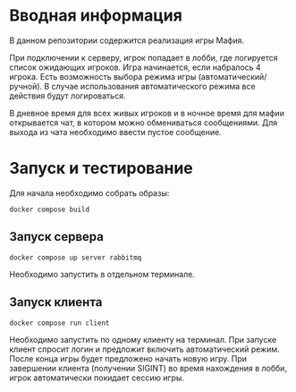 # Вводная информация

В данном репозитории содержится реализация игры Мафия.

При подключении к серверу, игрок попадает в лобби, где логируется список ожидающих игроков. Игра начинается, если набралось 4 игрока. Есть возможность выбора режима игры (автоматический/ручной). В случае использования автоматического режима все действия будут логироваться.

В дневное время для всех живых игроков и в ночное время для мафии открывается чат, в котором можно обмениваться сообщениями. Для выхода из чата необходимо ввести пустое сообщение.

# Запуск и тестирование

Для начала необходимо собрать образы:

```
docker compose build
```

## Запуск сервера

```
docker compose up server rabbitmq
```

Необходимо запустить в отдельном терминале.

## Запуск клиента

```
docker compose run client
```

Необходимо запустить по одному клиенту на терминал. При запуске клиент спросит логин и предложит включить автоматический режим. После конца игры будет предложено начать новую игру. При завершении клиента (получении SIGINT) во время нахождения в лобби, игрок автоматически покидает сессию игры.
